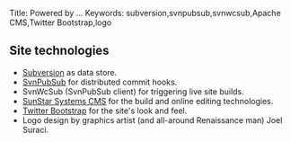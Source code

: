 Title: Powered by ...
Keywords: subversion,svnpubsub,svnwcsub,Apache CMS,Twitter Bootstrap,logo

## Site technologies

- [Subversion](http://subversion.apache.org/) as data store.
- [SvnPubSub](https://journal.paul.querna.org/articles/2010/10/22/evolution-of-apaches-websites/) for distributed commit hooks.
- SvnWcSub (SvnPubSub client) for triggering live site builds.
- [SunStar Systems CMS](/CMS/) for the build and online editing technologies.
- [Twitter Bootstrap](http://github.com/twbs/bootstrap) for the site's look and feel.
- Logo design by graphics artist (and all-around Renaissance man) Joel Suraci.

